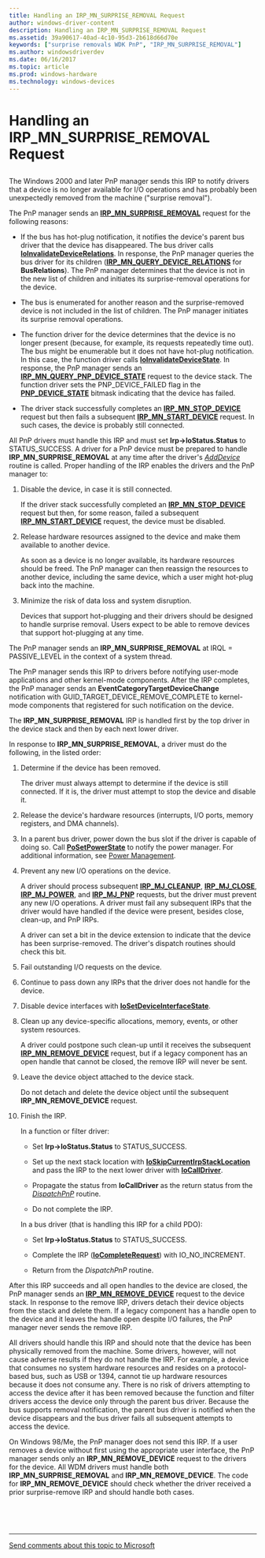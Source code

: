 ```yaml
---
title: Handling an IRP_MN_SURPRISE_REMOVAL Request
author: windows-driver-content
description: Handling an IRP_MN_SURPRISE_REMOVAL Request
ms.assetid: 39a90617-40ad-4c10-95d3-2b618d66d70e
keywords: ["surprise removals WDK PnP", "IRP_MN_SURPRISE_REMOVAL"]
ms.author: windowsdriverdev
ms.date: 06/16/2017
ms.topic: article
ms.prod: windows-hardware
ms.technology: windows-devices
---
```


# Handling an IRP\_MN\_SURPRISE\_REMOVAL Request


## <a href="" id="ddk-handling-an-irp-mn-surprise-removal-request-kg"></a>


The Windows 2000 and later PnP manager sends this IRP to notify drivers that a device is no longer available for I/O operations and has probably been unexpectedly removed from the machine ("surprise removal").

The PnP manager sends an [**IRP\_MN\_SURPRISE\_REMOVAL**](https://msdn.microsoft.com/library/windows/hardware/ff551760) request for the following reasons:

-   If the bus has hot-plug notification, it notifies the device's parent bus driver that the device has disappeared. The bus driver calls [**IoInvalidateDeviceRelations**](https://msdn.microsoft.com/library/windows/hardware/ff549353). In response, the PnP manager queries the bus driver for its children ([**IRP\_MN\_QUERY\_DEVICE\_RELATIONS**](https://msdn.microsoft.com/library/windows/hardware/ff551670) for **BusRelations**). The PnP manager determines that the device is not in the new list of children and initiates its surprise-removal operations for the device.

-   The bus is enumerated for another reason and the surprise-removed device is not included in the list of children. The PnP manager initiates its surprise removal operations.

-   The function driver for the device determines that the device is no longer present (because, for example, its requests repeatedly time out). The bus might be enumerable but it does not have hot-plug notification. In this case, the function driver calls [**IoInvalidateDeviceState**](https://msdn.microsoft.com/library/windows/hardware/ff549361). In response, the PnP manager sends an [**IRP\_MN\_QUERY\_PNP\_DEVICE\_STATE**](https://msdn.microsoft.com/library/windows/hardware/ff551698) request to the device stack. The function driver sets the PNP\_DEVICE\_FAILED flag in the [**PNP\_DEVICE\_STATE**](https://msdn.microsoft.com/library/windows/hardware/ff559618) bitmask indicating that the device has failed.

-   The driver stack successfully completes an [**IRP\_MN\_STOP\_DEVICE**](https://msdn.microsoft.com/library/windows/hardware/ff551755) request but then fails a subsequent [**IRP\_MN\_START\_DEVICE**](https://msdn.microsoft.com/library/windows/hardware/ff551749) request. In such cases, the device is probably still connected.

All PnP drivers must handle this IRP and must set **Irp-&gt;IoStatus.Status** to STATUS\_SUCCESS. A driver for a PnP device must be prepared to handle **IRP\_MN\_SURPRISE\_REMOVAL** at any time after the driver's [*AddDevice*](https://msdn.microsoft.com/library/windows/hardware/ff540521) routine is called. Proper handling of the IRP enables the drivers and the PnP manager to:

1.  Disable the device, in case it is still connected.

    If the driver stack successfully completed an [**IRP\_MN\_STOP\_DEVICE**](https://msdn.microsoft.com/library/windows/hardware/ff551755) request but then, for some reason, failed a subsequent [**IRP\_MN\_START\_DEVICE**](https://msdn.microsoft.com/library/windows/hardware/ff551749) request, the device must be disabled.

2.  Release hardware resources assigned to the device and make them available to another device.

    As soon as a device is no longer available, its hardware resources should be freed. The PnP manager can then reassign the resources to another device, including the same device, which a user might hot-plug back into the machine.

3.  Minimize the risk of data loss and system disruption.

    Devices that support hot-plugging and their drivers should be designed to handle surprise removal. Users expect to be able to remove devices that support hot-plugging at any time.

The PnP manager sends an **IRP\_MN\_SURPRISE\_REMOVAL** at IRQL = PASSIVE\_LEVEL in the context of a system thread.

The PnP manager sends this IRP to drivers before notifying user-mode applications and other kernel-mode components. After the IRP completes, the PnP manager sends an **EventCategoryTargetDeviceChange** notification with GUID\_TARGET\_DEVICE\_REMOVE\_COMPLETE to kernel-mode components that registered for such notification on the device.

The **IRP\_MN\_SURPRISE\_REMOVAL** IRP is handled first by the top driver in the device stack and then by each next lower driver.

In response to **IRP\_MN\_SURPRISE\_REMOVAL**, a driver must do the following, in the listed order:

1.  Determine if the device has been removed.

    The driver must always attempt to determine if the device is still connected. If it is, the driver must attempt to stop the device and disable it.

2.  Release the device's hardware resources (interrupts, I/O ports, memory registers, and DMA channels).

3.  In a parent bus driver, power down the bus slot if the driver is capable of doing so. Call [**PoSetPowerState**](https://msdn.microsoft.com/library/windows/hardware/ff559765) to notify the power manager. For additional information, see [Power Management](implementing-power-management.md).

4.  Prevent any new I/O operations on the device.

    A driver should process subsequent [**IRP\_MJ\_CLEANUP**](https://msdn.microsoft.com/library/windows/hardware/ff550718), [**IRP\_MJ\_CLOSE**](https://msdn.microsoft.com/library/windows/hardware/ff550720), [**IRP\_MJ\_POWER**](https://msdn.microsoft.com/library/windows/hardware/ff550784), and [**IRP\_MJ\_PNP**](https://msdn.microsoft.com/library/windows/hardware/ff550772) requests, but the driver must prevent any new I/O operations. A driver must fail any subsequent IRPs that the driver would have handled if the device were present, besides close, clean-up, and PnP IRPs.

    A driver can set a bit in the device extension to indicate that the device has been surprise-removed. The driver's dispatch routines should check this bit.

5.  Fail outstanding I/O requests on the device.

6.  Continue to pass down any IRPs that the driver does not handle for the device.

7.  Disable device interfaces with [**IoSetDeviceInterfaceState**](https://msdn.microsoft.com/library/windows/hardware/ff549700).

8.  Clean up any device-specific allocations, memory, events, or other system resources.

    A driver could postpone such clean-up until it receives the subsequent [**IRP\_MN\_REMOVE\_DEVICE**](https://msdn.microsoft.com/library/windows/hardware/ff551738) request, but if a legacy component has an open handle that cannot be closed, the remove IRP will never be sent.

9.  Leave the device object attached to the device stack.

    Do not detach and delete the device object until the subsequent **IRP\_MN\_REMOVE\_DEVICE** request.

10. Finish the IRP.

    In a function or filter driver:

    -   Set **Irp-&gt;IoStatus.Status** to STATUS\_SUCCESS.

    -   Set up the next stack location with [**IoSkipCurrentIrpStackLocation**](https://msdn.microsoft.com/library/windows/hardware/ff550355) and pass the IRP to the next lower driver with [**IoCallDriver**](https://msdn.microsoft.com/library/windows/hardware/ff548336).

    -   Propagate the status from **IoCallDriver** as the return status from the [*DispatchPnP*](https://msdn.microsoft.com/library/windows/hardware/ff543341) routine.

    -   Do not complete the IRP.

    In a bus driver (that is handling this IRP for a child PDO):

    -   Set **Irp-&gt;IoStatus.Status** to STATUS\_SUCCESS.

    -   Complete the IRP ([**IoCompleteRequest**](https://msdn.microsoft.com/library/windows/hardware/ff548343)) with IO\_NO\_INCREMENT.

    -   Return from the *DispatchPnP* routine.

After this IRP succeeds and all open handles to the device are closed, the PnP manager sends an [**IRP\_MN\_REMOVE\_DEVICE**](https://msdn.microsoft.com/library/windows/hardware/ff551738) request to the device stack. In response to the remove IRP, drivers detach their device objects from the stack and delete them. If a legacy component has a handle open to the device and it leaves the handle open despite I/O failures, the PnP manager never sends the remove IRP.

All drivers should handle this IRP and should note that the device has been physically removed from the machine. Some drivers, however, will not cause adverse results if they do not handle the IRP. For example, a device that consumes no system hardware resources and resides on a protocol-based bus, such as USB or 1394, cannot tie up hardware resources because it does not consume any. There is no risk of drivers attempting to access the device after it has been removed because the function and filter drivers access the device only through the parent bus driver. Because the bus supports removal notification, the parent bus driver is notified when the device disappears and the bus driver fails all subsequent attempts to access the device.

On Windows 98/Me, the PnP manager does not send this IRP. If a user removes a device without first using the appropriate user interface, the PnP manager sends only an **IRP\_MN\_REMOVE\_DEVICE** request to the drivers for the device. All WDM drivers must handle both **IRP\_MN\_SURPRISE\_REMOVAL** and **IRP\_MN\_REMOVE\_DEVICE**. The code for **IRP\_MN\_REMOVE\_DEVICE** should check whether the driver received a prior surprise-remove IRP and should handle both cases.

 

 


--------------------
[Send comments about this topic to Microsoft](mailto:wsddocfb@microsoft.com?subject=Documentation%20feedback%20%5Bkernel\kernel%5D:%20Handling%20an%20IRP_MN_SURPRISE_REMOVAL%20Request%20%20RELEASE:%20%286/14/2017%29&body=%0A%0APRIVACY%20STATEMENT%0A%0AWe%20use%20your%20feedback%20to%20improve%20the%20documentation.%20We%20don't%20use%20your%20email%20address%20for%20any%20other%20purpose,%20and%20we'll%20remove%20your%20email%20address%20from%20our%20system%20after%20the%20issue%20that%20you're%20reporting%20is%20fixed.%20While%20we're%20working%20to%20fix%20this%20issue,%20we%20might%20send%20you%20an%20email%20message%20to%20ask%20for%20more%20info.%20Later,%20we%20might%20also%20send%20you%20an%20email%20message%20to%20let%20you%20know%20that%20we've%20addressed%20your%20feedback.%0A%0AFor%20more%20info%20about%20Microsoft's%20privacy%20policy,%20see%20http://privacy.microsoft.com/default.aspx. "Send comments about this topic to Microsoft")


